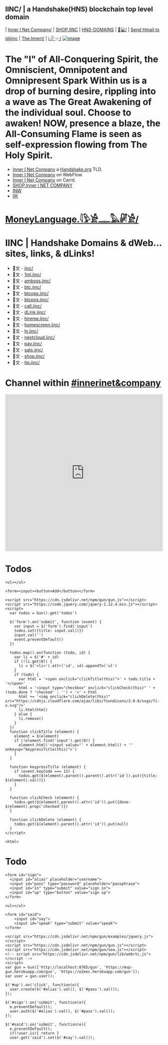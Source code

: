 ## IINC/ | a Handshake(HNS) blockchain top level domain
| [Inner I Net Company/](http://shapereality.innerinetcompany.hns.is/) | [SHOP.IINC](http://shop.iinc.hns.to/) | [HNS-DOMAINS](http://home.hns-domains.hns.to/) | [🐻💻/](http://xn--gp8h6h.hns.to/) | [Send Hmail to i@iinc](mailto:i@iinc) | [The.InnerI/](http://the.inneri.hns.is/) | [i.𓏞𓁿/](http://i.xn--ss7dp1d.hns.is/)
[![image](https://user-images.githubusercontent.com/37987346/103435699-6be72500-4be0-11eb-8264-7dcb24c14987.png)](http://shapereality.innerinetcompany.hns.to/)



# The "I" of All-Conquering Spirit, the Omniscient, Omnipotent and Omnipresent Spark Within us is a drop of burning desire, rippling into a wave as The Great Awakening of the individual soul. Choose to awaken! NOW, presence a blaze, the All-Consuming Flame is seen as self-expression flowing from The Holy Spirit.

- [Inner I Net Company](https://shapereality.innerinetcompany.hns.to/) a [Handshake.org](https://handshake.org/) TLD.
- [Inner I Net Company](https://innerinetcompany.webflow.io/) on WebFlow.
- [Inner I Net Company](https://innerinetcompany.carrd.co/) on Carrd.
- [SHOP.Inner I NET COMPANY](http://shop.innerinetcompany.hns.to/)
- [INW](http://inw.hns.to/) 
- [IIK](http://iik.hns.to/)

# [MoneyLanguage.𓇋𓅱𓀀𓊃𓅓𓏞𓀀/](http://moneylanguage.xn--5o7da03hnd9sv9apze.hns.is/)

# IINC | Handshake Domains & dWeb... sites, links, & dLinks!

- 🤝文 - [iinc/](http://innerinetcompany.iinc.hns.to/)
- 🤝文 - [1ml.iinc/](https://1ml.com/node/02727420a06e3b5c1974b81fc063566f4b21612cbff885964fd915ea9b524c320a)
- 🤝文 - [amboss.iinc/](https://amboss.space/node/02727420a06e3b5c1974b81fc063566f4b21612cbff885964fd915ea9b524c320a)
- 🤝文 - [btc.iinc/](https://btcpay0.voltageapp.io/apps/2mPua76MsAJGadWU6odyAXoVatnm/pos)
- 🤝文 - [btcops.iinc/](https://btcpay0.voltageapp.io/apps/2mPua76MsAJGadWU6odyAXoVatnm/pos)
- 🤝文 - [btcpos.iinc/](https://btcpay0.voltageapp.io/apps/2mPua76MsAJGadWU6odyAXoVatnm/pos)
- 🤝文 - [call.iinc/](https://iinc.onsip.com/)
- 🤝文 - [dLink.iinc/](http://dlink.iinc.hns.is/)
- 🤝文 - [hireme.iinc/](https://hihello.me/p/0cb68d09-191a-4d88-a7b7-ba493dbed5dd)
- 🤝文 - [homescreen.iinc/](https://homescreen.hns.siasky.net/)
- 🤝文 - [ln.iinc/](https://btcpay0.voltageapp.io/embed/BpXViuHbB2JbSA3wjpQCLSWoDsQC4JMy2i5yvpK7Rg9d/BTC/ln)
- 🤝文 - [nextcloud.iinc/](https://use05.thegood.cloud/login?direct=1&user=innerinetcompany@gmail.com)
- 🤝文 - [pay.iinc/](http://pay.iinc.hns.is/)
- 🤝文 - [sats.iinc/](https://baaf49cc6b.d.voltageapp.io/tipjar/1)
- 🤝文 - [shop.iinc/](https://innerinetcompany.mybigcommerce.com/)
- 🤝文 - [tip.iinc/](https://baaf49cc6b.d.voltageapp.io/tipjar/1)




# Channel within [#innerinet&company](https://webchat.hybridirc.com/#innerinet&company)
<iframe src="https://kiwiirc.hybridirc.com/#innerinet&company" allow="microphone; camera; display-capture; fullscreen" style="border:0; width:100%; height:500px;"></iframe>

<html>
  <body>
    <h1>Todos</h1>

    <ul></ul>

    <form><input><button>Add</button></form>

    <script src="https://cdn.jsdelivr.net/npm/gun/gun.js"></script>
    <script src="https://code.jquery.com/jquery-1.12.4.min.js"></script>
    <script>
      var todos = Gun().get('todos')

      $('form').on('submit', function (event) {
        var input = $('form').find('input')
        todos.set({title: input.val()})
        input.val('')
        event.preventDefault()
      })

      todos.map().on(function (todo, id) {
        var li = $('#' + id)
        if (!li.get(0)) {
          li = $('<li>').attr('id', id).appendTo('ul')
        }
        if (todo) {
          var html = '<span onclick="clickTitle(this)">' + todo.title + '</span>'
          html = '<input type="checkbox" onclick="clickCheck(this)" ' + (todo.done ? 'checked' : '') + '>' + html
          html += '<img onclick="clickDelete(this)" src="https://cdnjs.cloudflare.com/ajax/libs/foundicons/3.0.0/svgs/fi-x.svg"/>'
          li.html(html)
        } else {
          li.remove()
        }
      })
      function clickTitle (element) {
        element = $(element)
        if (!element.find('input').get(0)) {
          element.html('<input value="' + element.html() + '" onkeyup="keypressTitle(this)">')
        }
      }

      function keypressTitle (element) {
        if (event.keyCode === 13) {
          todos.get($(element).parent().parent().attr('id')).put({title: $(element).val()})
        }
      }
      
      function clickCheck (element) {
        todos.get($(element).parent().attr('id')).put({done: $(element).prop('checked')})
      }

      function clickDelete (element) {
        todos.get($(element).parent().attr('id')).put(null)
      }
    </script>
    
    <html>
  <body>
    <h1>Todo</h1>

    <form id="sign">
      <input id="alias" placeholder="username">
      <input id="pass" type="password" placeholder="passphrase">
      <input id="in" type="submit" value="sign in">
      <input id="up" type="button" value="sign up">
    </form>

    <ul></ul>

    <form id="said">
        <input id="say">
        <input id="speak" type="submit" value="speak">
    </form>

    <script src="https://cdn.jsdelivr.net/npm/gun/examples/jquery.js"></script>
    <script src="https://cdn.jsdelivr.net/npm/gun/gun.js"></script>
    <script src="https://cdn.jsdelivr.net/npm/gun/sea.js"></script>
    <!-- script src="https://cdn.jsdelivr.net/npm/gun/lib/webrtc.js"></script -->
    <script>
    var gun = Gun(['http://localhost:8765/gun', 'https://mvp-gun.herokuapp.com/gun', 'https://e2eec.herokuapp.com/gun']);
    var user = gun.user();

    $('#up').on('click', function(e){
      user.create($('#alias').val(), $('#pass').val());
    });

    $('#sign').on('submit', function(e){
      e.preventDefault();
      user.auth($('#alias').val(), $('#pass').val());
    });

    $('#said').on('submit', function(e){
      e.preventDefault();
      if(!user.is){ return }
      user.get('said').set($('#say').val());
     
  
